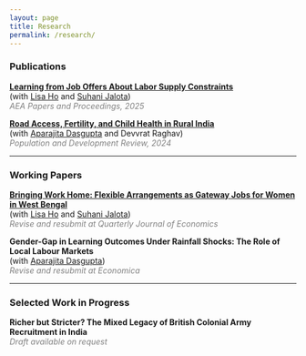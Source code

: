 ```yaml
---
layout: page
title: Research
permalink: /research/
---
```


### Publications

**[Learning from Job Offers About Labor Supply Constraints](/assets/LearningFromJobOffers.pdf)**  
(with [Lisa Ho](https://lisayzho.github.io/) and [Suhani Jalota](https://www.suhanijalota.me/))  
<span style="color: grey;"><em>AEA Papers and Proceedings, 2025</em></span>

**[Road Access, Fertility, and Child Health in Rural India](/assets/RoadAccess_Fertility_ChildHealth.pdf)**  
(with [Aparajita Dasgupta](https://sites.google.com/ashoka.edu.in/aparajita-dasgupta) and Devvrat Raghav)  
<span style="color: grey;"><em>Population and Development Review, 2024</em></span>

---

### Working Papers

**[Bringing Work Home: Flexible Arrangements as Gateway Jobs for Women in West Bengal](/assets/BringingWorkHome.pdf)**  
(with [Lisa Ho](https://lisayzho.github.io/) and [Suhani Jalota](https://www.suhanijalota.me/))  
<span style="color: grey;"><em>Revise and resubmit at Quarterly Journal of Economics</em></span>

**Gender-Gap in Learning Outcomes Under Rainfall Shocks: The Role of Local Labour Markets**  
(with [Aparajita Dasgupta](https://sites.google.com/ashoka.edu.in/aparajita-dasgupta))  
<span style="color: grey;"><em>Revise and resubmit at Economica</em></span>

---

### Selected Work in Progress

**Richer but Stricter? The Mixed Legacy of British Colonial Army Recruitment in India**  
<span style="color: grey;"><em>Draft available on request</em></span>
